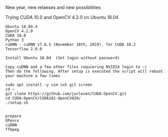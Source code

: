 New year, new relaeses and new possibilities

Trying CUDA 10.0 and OpenCV 4.2.0 on Ubuntu 18.04
```
Ubuntu 18.04.4
OpenCV 4.2.0
CUDA 10.0
Python 3
cuDNN - cuDNN v7.6.5 (November 18th, 2019), for CUDA 10.2
Tensorflow 2.0.0
```


```
Install Ubuntu 18.04  (Set login without password)

Copy cuDNN and a few other files requiering NVIDIA login to ~/
Then do the following. After setup is executed the script will reboot your machine a few times

sudo apt install -y vim ssh git screen
cd ~
git clone https://github.com/jarleven/CUDA-OpenCV.git
cd CUDA-OpenCV/CUDA102-OpenCV420/
./setup.sh


prepare
OPencv
cuDNN
ffmpeg

```
